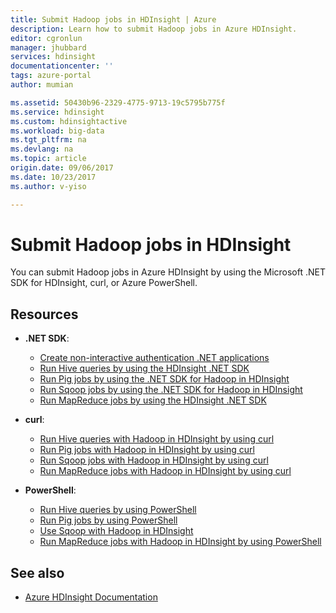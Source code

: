 ```yaml
---
title: Submit Hadoop jobs in HDInsight | Azure
description: Learn how to submit Hadoop jobs in Azure HDInsight.
editor: cgronlun
manager: jhubbard
services: hdinsight
documentationcenter: ''
tags: azure-portal
author: mumian

ms.assetid: 50430b96-2329-4775-9713-19c5795b775f
ms.service: hdinsight
ms.custom: hdinsightactive
ms.workload: big-data
ms.tgt_pltfrm: na
ms.devlang: na
ms.topic: article
origin.date: 09/06/2017
ms.date: 10/23/2017
ms.author: v-yiso

---
```

# Submit Hadoop jobs in HDInsight

You can submit Hadoop jobs in Azure HDInsight by using the Microsoft .NET SDK for HDInsight, curl, or Azure PowerShell.

## Resources

- **.NET SDK**:

  - [Create non-interactive authentication .NET applications](hdinsight-create-non-interactive-authentication-dotnet-applications.md)
  - [Run Hive queries by using the HDInsight .NET SDK](hdinsight-hadoop-use-hive-dotnet-sdk.md)
  - [Run Pig jobs by using the .NET SDK for Hadoop in HDInsight](hdinsight-hadoop-use-pig-dotnet-sdk.md)
  - [Run Sqoop jobs by using the .NET SDK for Hadoop in HDInsight](hdinsight-hadoop-use-sqoop-dotnet-sdk.md)
  - [Run MapReduce jobs by using the HDInsight .NET SDK](hdinsight-hadoop-use-mapreduce-dotnet-sdk.md)

- **curl**:

  - [Run Hive queries with Hadoop in HDInsight by using curl](hdinsight-hadoop-use-hive-curl.md)
  - [Run Pig jobs with Hadoop in HDInsight by using curl](hdinsight-hadoop-use-pig-curl.md)
  - [Run Sqoop jobs with Hadoop in HDInsight by using curl](hdinsight-hadoop-use-sqoop-curl.md)
  - [Run MapReduce jobs with Hadoop in HDInsight by using curl](hdinsight-hadoop-use-mapreduce-curl.md)

- **PowerShell**:

  - [Run Hive queries by using PowerShell](hdinsight-hadoop-use-hive-powershell.md)
  - [Run Pig jobs by using PowerShell](hdinsight-hadoop-use-pig-powershell.md)
  - [Use Sqoop with Hadoop in HDInsight](hdinsight-hadoop-use-sqoop-powershell.md)
  - [Run MapReduce jobs with Hadoop in HDInsight by using PowerShell](hdinsight-hadoop-use-mapreduce-powershell.md)

## See also

- [Azure HDInsight Documentation](/hdinsight/)
